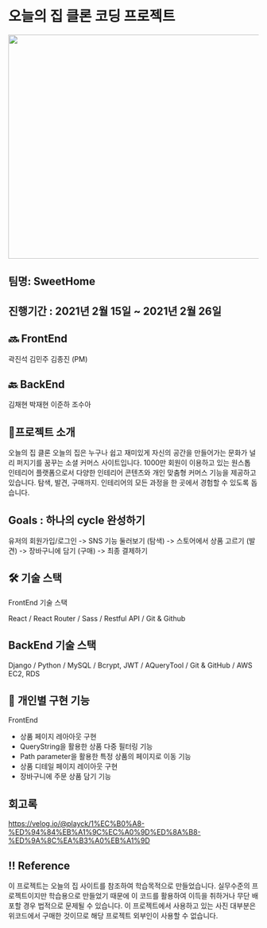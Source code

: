 # 오늘의 집 클론 코딩 프로젝트

<img src="https://media.vlpt.us/images/playck/post/a9d39ef2-4ee4-4582-aafe-862a308a301b/B6C897D1-34C8-4572-A543-33CFE8C2204C_1_105_c.jpeg" width="900px" height="450px"> 

## 팀명: SweetHome
## 진행기간 : 2021년 2월 15일 ~ 2021년 2월 26일

## 🔜 FrontEnd
곽진석
김민주
김종진 (PM)

## 🔙 BackEnd
김채현
박재현
이준하
조수아


## 🌟프로젝트 소개
오늘의 집 클론
오늘의 집은 누구나 쉽고 재미있게 자신의 공간을 만들어가는 문화가 널리 퍼지기를 꿈꾸는 소셜 커머스 사이트입니다. 1000만 회원이 이용하고 있는 원스톱 인테리어 플랫폼으로서 다양한 인테리어 콘텐츠와 개인 맞춤형 커머스 기능을 제공하고 있습니다. 탐색, 발견, 구매까지. 인테리어의 모든 과정을 한 곳에서 경험할 수 있도록 돕습니다.

## Goals : 하나의 cycle 완성하기

유저의 회원가입/로그인 -> SNS 기능 둘러보기 (탐색) -> 스토어에서 상품 고르기 (발견) -> 장바구니에 담기 (구매) -> 최종 결제하기


## 🛠 기술 스택
FrontEnd 기술 스택

React / React Router / Sass / Restful API / Git & Github


## BackEnd 기술 스택

Django / Python / MySQL / Bcrypt, JWT / AQueryTool / Git & GitHub / AWS EC2, RDS


## 🌈 개인별 구현 기능

FrontEnd

- 상품 페이지 레아아웃 구현
- QueryString을 활용한 상품 다중 필터링 기능
- Path parameter을 활용한 특정 상품의 페이지로 이동 기능
- 상품 디테일 페이지 레이아웃 구현
- 장바구니에 주문 상품 담기 기능

## 회고록

https://velog.io/@playck/1%EC%B0%A8-%ED%94%84%EB%A1%9C%EC%A0%9D%ED%8A%B8-%ED%9A%8C%EA%B3%A0%EB%A1%9D

## ‼️ Reference
이 프로젝트는 오늘의 집 사이트를 참조하여 학습목적으로 만들었습니다.
실무수준의 프로젝트이지만 학습용으로 만들었기 때문에 이 코드를 활용하여 이득을 취하거나 무단 배포할 경우 법적으로 문제될 수 있습니다.
이 프로젝트에서 사용하고 있는 사진 대부분은 위코드에서 구매한 것이므로 해당 프로젝트 외부인이 사용할 수 없습니다.
